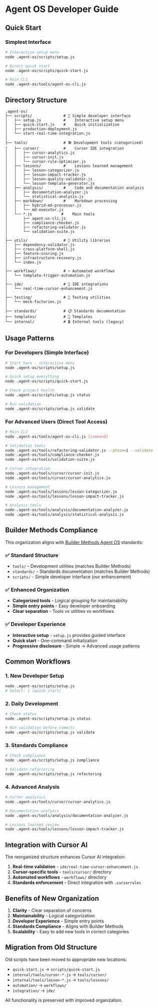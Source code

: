 # Agent OS Developer Guide

## Quick Start

### Simplest Interface
```bash
# Interactive setup menu
node .agent-os/scripts/setup.js

# Direct quick start
node .agent-os/scripts/quick-start.js

# Main CLI
node .agent-os/tools/agent-os-cli.js
```

## Directory Structure

```
.agent-os/
├── scripts/              # 🚀 Simple developer interface
│   ├── setup.js          #    Interactive setup menu
│   ├── quick-start.js    #    Quick initialization
│   ├── production-deployment.js
│   └── start-real-time-integration.js
│
├── tools/                # 🛠️ Development tools (categorized)
│   ├── cursor/           #    Cursor IDE integration
│   │   ├── cursor-analytics.js
│   │   ├── cursor-init.js
│   │   └── cursor-rule-optimizer.js
│   ├── lessons/          #    Lessons learned management
│   │   ├── lesson-categorizer.js
│   │   ├── lesson-impact-tracker.js
│   │   ├── lesson-quality-validator.js
│   │   └── lesson-template-generator.js
│   ├── analysis/         #    Code and documentation analysis
│   │   ├── documentation-analyzer.js
│   │   └── statistical-analysis.js
│   ├── markdown/         #    Markdown processing
│   │   ├── hybrid-md-processor.js
│   │   └── md-executor.js
│   └── *.js             #    Main tools
│       ├── agent-os-cli.js
│       ├── compliance-checker.js
│       ├── refactoring-validator.js
│       └── validation-suite.js
│
├── utils/                # 🔧 Utility libraries
│   ├── dependency-validator.js
│   ├── cross-platform-shell.js
│   ├── feature-scoring.js
│   ├── infrastructure-recovery.js
│   └── index.js
│
├── workflows/            # ⚡ Automated workflows
│   └── template-trigger-automation.js
│
├── ide/                  # 🎯 IDE integrations
│   └── real-time-cursor-enhancement.js
│
├── testing/              # 🧪 Testing utilities
│   └── mock-factories.js
│
├── standards/            # 📋 Standards documentation
├── templates/            # 📄 Templates
└── internal/             # 🔒 Internal tools (legacy)
```

## Usage Patterns

### For Developers (Simple Interface)

```bash
# Start here - interactive menu
node .agent-os/scripts/setup.js

# Quick setup everything
node .agent-os/scripts/quick-start.js

# Check project health
node .agent-os/scripts/setup.js status

# Run validation
node .agent-os/scripts/setup.js validate
```

### For Advanced Users (Direct Tool Access)

```bash
# Main CLI
node .agent-os/tools/agent-os-cli.js [command]

# Validation tools
node .agent-os/tools/refactoring-validator.js --phase=1 --validate
node .agent-os/tools/compliance-checker.js
node .agent-os/tools/validation-suite.js

# Cursor integration
node .agent-os/tools/cursor/cursor-init.js
node .agent-os/tools/cursor/cursor-analytics.js

# Lessons management
node .agent-os/tools/lessons/lesson-categorizer.js
node .agent-os/tools/lessons/lesson-impact-tracker.js

# Analysis tools
node .agent-os/tools/analysis/documentation-analyzer.js
node .agent-os/tools/analysis/statistical-analysis.js
```

## Builder Methods Compliance

This organization aligns with [Builder Methods Agent OS](https://buildermethods.com/agent-os) standards:

### ✅ Standard Structure
- `tools/` - Development utilities (matches Builder Methods)
- `standards/` - Standards documentation (matches Builder Methods)  
- `scripts/` - Simple developer interface (our enhancement)

### ✅ Enhanced Organization
- **Categorized tools** - Logical grouping for maintainability
- **Simple entry points** - Easy developer onboarding
- **Clear separation** - Tools vs utilities vs workflows

### ✅ Developer Experience
- **Interactive setup** - `setup.js` provides guided interface
- **Quick start** - One-command initialization
- **Progressive disclosure** - Simple → Advanced usage patterns

## Common Workflows

### 1. New Developer Setup
```bash
node .agent-os/scripts/setup.js
# Select: 1 (quick-start)
```

### 2. Daily Development
```bash
# Check status
node .agent-os/scripts/setup.js status

# Run validation before commits
node .agent-os/scripts/setup.js validate
```

### 3. Standards Compliance
```bash
# Check compliance
node .agent-os/scripts/setup.js compliance

# Validate refactoring
node .agent-os/scripts/setup.js refactoring
```

### 4. Advanced Analysis
```bash
# Cursor analytics
node .agent-os/tools/cursor/cursor-analytics.js

# Documentation analysis
node .agent-os/tools/analysis/documentation-analyzer.js

# Lessons learned review
node .agent-os/tools/lessons/lesson-impact-tracker.js
```

## Integration with Cursor AI

The reorganized structure enhances Cursor AI integration:

1. **Real-time validation** - `ide/real-time-cursor-enhancement.js`
2. **Cursor-specific tools** - `tools/cursor/` directory
3. **Automated workflows** - `workflows/` directory
4. **Standards enforcement** - Direct integration with `.cursorrules`

## Benefits of New Organization

1. **Clarity** - Clear separation of concerns
2. **Maintainability** - Logical categorization  
3. **Developer Experience** - Simple entry points
4. **Standards Compliance** - Aligns with Builder Methods
5. **Scalability** - Easy to add new tools in correct categories

## Migration from Old Structure

Old scripts have been moved to appropriate new locations:
- `quick-start.js` → `scripts/quick-start.js`
- `internal/tools/cursor-*.js` → `tools/cursor/`
- `internal/tools/lesson-*.js` → `tools/lessons/`
- `automation/` → `workflows/`
- `integration/` → `ide/`

All functionality is preserved with improved organization.